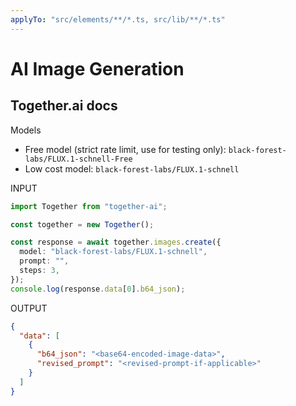 ```yaml
---
applyTo: "src/elements/**/*.ts, src/lib/**/*.ts"
---
```


# AI Image Generation

## Together.ai docs

Models

- Free model (strict rate limit, use for testing only): `black-forest-labs/FLUX.1-schnell-Free`
- Low cost model: `black-forest-labs/FLUX.1-schnell`

INPUT

```ts
import Together from "together-ai";

const together = new Together();

const response = await together.images.create({
  model: "black-forest-labs/FLUX.1-schnell",
  prompt: "",
  steps: 3,
});
console.log(response.data[0].b64_json);
```

OUTPUT

```json
{
  "data": [
    {
      "b64_json": "<base64-encoded-image-data>",
      "revised_prompt": "<revised-prompt-if-applicable>"
    }
  ]
}
```
